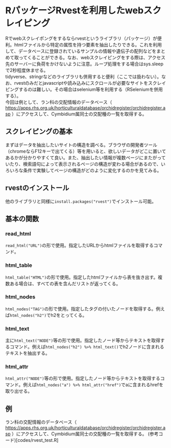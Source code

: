 # RパッケージRvestを利用したwebスクレイピング
Rでwebスクレイポングをするならrvestというライブラリ（パッケージ）が便利。htmlファイルから特定の属性を持つ要素を抽出したりできる。これを利用して、データベースに登録されているサンプルの情報や遺伝子の配列などをまとめて取ってくることができる。なお、webスクレイピングをする際は、アクセス先のサーバーに負荷をかけないように注意。ループ処理をする場合はsys.sleepで2秒程度休ませる。<br>
tidyverse、stringrなどのライブラリも併用すると便利（ここでは扱わない）。なお、rvestのみだとjavascriptや読み込みにスクロールが必要なサイトをスクレイピングするのは難しい。その場合はselenium等を利用する（RSeleniumを併用する）。<br>
今回は例として、ラン科の交配情報のデータベース（ https://apps.rhs.org.uk/horticulturaldatabase/orchidregister/orchidregister.asp ）にアクセスして、Cymbidium属同士の交配種の一覧を取得する。
## スクレイピングの基本
まずはデータを抽出したいサイトの構造を調べる。ブラウザの開発者ツール（chromeならF12キーで出てくる）等を用いると、欲しいデータがどこに置いてあるかが分かりやすくて良い。また、抽出したい情報が複数ページにまたがっていたり、検索語句によって表示されるページの構造が変わる場合があるので、いろいろな条件で実験してページの構造がどのように変化するのかを見てみる。
## rvestのインストール
他のライブラリと同様に`install.packages("rvest")`でインストール可能。
## 基本の関数
### read_html
`read_html("URL")`の形で使用。指定したURLからhtmlファイルを取得するコマンド。
### html_table
`html_table("HTML")`の形で使用。指定したhtmlファイルから表を抜き出す。複数ある場合は、すべての表を含んだリストが返ってくる。
### html_nodes
`html_nodes("TAG")`の形で使用。指定したタグの付いたノードを取得する。例えば`html_nodes("h2")`でh2をとってくる。
### html_text
主に`html_text("NODE")`等の形で使用。指定したノード等からテキストを取得するコマンド。例えば`html_nodes("h2") %>% html_text()`でh2ノードに含まれるテキストを抽出する。
### html_attr
`html_attr("NODE")`等の形で使用。指定したノード等からテキストを取得するコマンド。例えば`html_nodes("a") %>% html_attr("href")`でaに含まれるhrefを取り出せる。

## 例
ラン科の交配情報のデータベース（ https://apps.rhs.org.uk/horticulturaldatabase/orchidregister/orchidregister.asp ）にアクセスして、Cymbidium属同士の交配種の一覧を取得する。
(参考コード)[codes/rvest_test.R]
